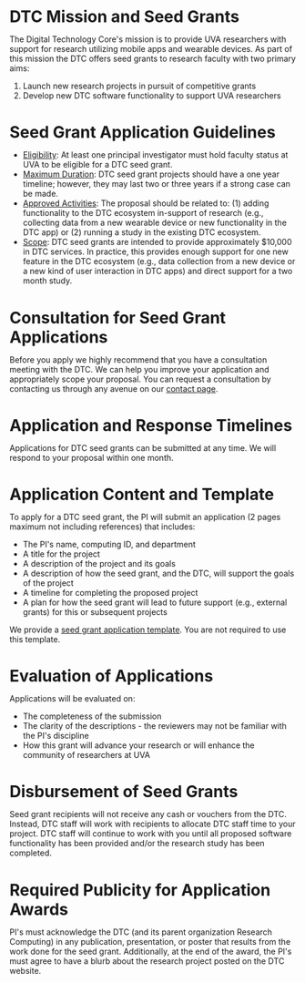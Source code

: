 <style>
  h1 { margin-bottom: 10px !important;}
</style>

# DTC Mission and Seed Grants
The Digital Technology Core's mission is to provide UVA researchers with support for research utilizing mobile apps and wearable devices. As part of this mission the DTC offers seed grants to research faculty with two primary aims:
1. Launch new research projects in pursuit of competitive grants
2. Develop new DTC software functionality to support UVA researchers

# Seed Grant Application Guidelines
* <u>Eligibility</u>: At least one principal investigator must hold faculty status at UVA to be eligible for a DTC seed grant.
* <u>Maximum Duration</u>: DTC seed grant projects should have a one year timeline; however, they may last two or three years if a strong case can be made.
* <u>Approved Activities</u>: The proposal should be related to: (1) adding functionality to the DTC ecosystem in-support of research (e.g., collecting data from a new wearable device or new functionality in the DTC app) or (2) running a study in the existing DTC ecosystem.
* <u>Scope</u>: DTC seed grants are intended to provide approximately $10,000 in DTC services. In practice, this provides enough support for one new feature in the DTC ecosystem (e.g., data collection from a new device or a new kind of user interaction in DTC apps) and direct support for a two month study.

# Consultation for Seed Grant Applications
Before you apply we highly recommend that you have a consultation meeting with the DTC. We can help you improve your application and appropriately scope your proposal. You can request a consultation by contacting us through any avenue on our [contact page](/service/dtc/contact).

# Application and Response Timelines
Applications for DTC seed grants can be submitted at any time. We will respond to your proposal within one month.

# Application Content and Template
To apply for a DTC seed grant, the PI will submit an application (2 pages maximum not including references) that includes:

* The PI's name, computing ID, and department
* A title for the project
* A description of the project and its goals
* A description of how the seed grant, and the DTC, will support the goals of the project
* A timeline for completing the proposed project
* A plan for how the seed grant will lead to future support (e.g., external grants) for this or subsequent projects

We provide a [seed grant application template](/forms/dtc/dtc_seed_grant_application.docx). You are not required to use this template.

# Evaluation of Applications
Applications will be evaluated on:

* The completeness of the submission
* The clarity of the descriptions - the reviewers may not be familiar with the PI's discipline
* How this grant will advance your research or will enhance the community of researchers at UVA

# Disbursement of Seed Grants
Seed grant recipients will not receive any cash or vouchers from the DTC. Instead, DTC staff will work with recipients to allocate DTC staff time to your project. DTC staff will continue to work with you until all proposed software functionality has been provided and/or the research study has been completed.

# Required Publicity for Application Awards
PI's must acknowledge the DTC (and its parent organization Research Computing) in any publication, presentation, or poster that results from the work done for the seed grant. Additionally, at the end of the award, the PI's must agree to have a blurb about the research project posted on the DTC website.
